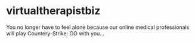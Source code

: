 # virtualtherapistbiz
You no longer have to feel alone because our online medical professionals will play Countery-Strike: GO with you...
